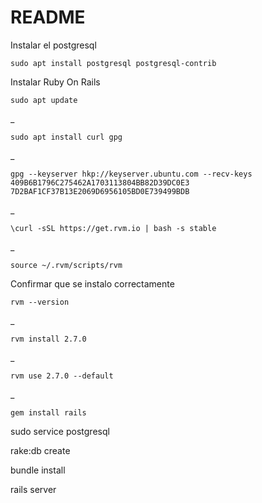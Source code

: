 # README
Instalar el postgresql

    sudo apt install postgresql postgresql-contrib


Instalar Ruby On Rails

    sudo apt update
 
_
    
    sudo apt install curl gpg
 
_   
    
    gpg --keyserver hkp://keyserver.ubuntu.com --recv-keys 409B6B1796C275462A1703113804BB82D39DC0E3 7D2BAF1CF37B13E2069D6956105BD0E739499BDB

_

    \curl -sSL https://get.rvm.io | bash -s stable

_

    source ~/.rvm/scripts/rvm

Confirmar que se instalo correctamente
 
    rvm --version

_    
    
    rvm install 2.7.0  

_

    rvm use 2.7.0 --default

_
    
    gem install rails


sudo service postgresql


rake:db create

bundle install

rails server
